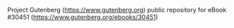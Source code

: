 Project Gutenberg (https://www.gutenberg.org) public repository for eBook #30451 (https://www.gutenberg.org/ebooks/30451)
